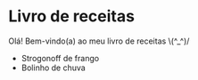 # Livro de receitas

Olá! Bem-vindo(a) ao meu livro de receitas \\(^_^)/
 - Strogonoff de frango
 - Bolinho de chuva
